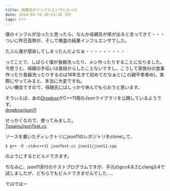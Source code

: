 ```yaml
---
title: 母親氏がインフルエンザになった
date: 2014-04-19 20:53:16 JST
tags: C++
---
```

僕のインフルが治ったと思ったら、なんか母親氏が咳が出ると言ってきて・・・  
ついに昨日高熱が、そして検査の結果インフルエンザでした。

たぶん僕が感染してしまったんだよなぁ・・・・・・・・・

ってことで、しばらく僕が食器洗ったり、メシ作ったりすることになりました。  
今思うと、母親の手伝いは普段からしたことないですし、こうして家族分の食事作ったり食器洗ったりするのは18年生きて初めてだなぁと(この親不孝者め)。実際にやってみると、本当に大変ですね。  
いい機会ですので、母親氏にはしっかり休んでもらおうと思います。

そういえば、あの[Dropbox](https://www.dropbox.com/ "Dropbox")がC++11用のJsonライブラリを公開しているようです。  
[dropbox/json11](https://github.com/dropbox/json11 "dropbox/json11")

せっかくなので、使ってみました。  
[Tosainu/jsonTest.cc](https://gist.github.com/Tosainu/11081059 "Tosainu/jsonTest.cc")

ソースを置いたディレクトリにjson11のレポジトリをcloneして、

    $ g++ -O -std=c++11 jsonTest.cc json11/json11.cpp

のようにするとビルドできます。

ちなみに、json11添付のテストプログラムですが、手元のgcc4.8.2とclang3.4で試しましたが、どちらでもビルドできませんでした.....

ではではー
